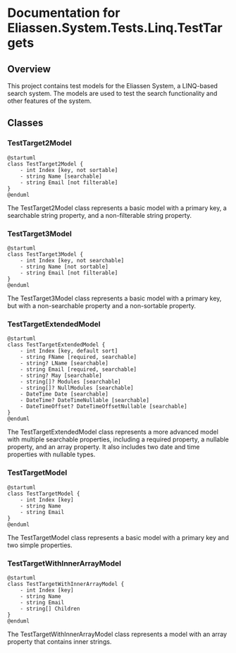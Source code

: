 # Documentation for Eliassen.System.Tests.Linq.TestTargets

## Overview

This project contains test models for the Eliassen System, a LINQ-based search system. The models are used to test the search functionality and other features of the system.

## Classes

### TestTarget2Model

```plantuml
@startuml
class TestTarget2Model {
    - int Index [key, not sortable]
    - string Name [searchable]
    - string Email [not filterable]
}
@enduml
```

The TestTarget2Model class represents a basic model with a primary key, a searchable string property, and a non-filterable string property.

### TestTarget3Model

```plantuml
@startuml
class TestTarget3Model {
    - int Index [key, not searchable]
    - string Name [not sortable]
    - string Email [not filterable]
}
@enduml
```

The TestTarget3Model class represents a basic model with a primary key, but with a non-searchable property and a non-sortable property.

### TestTargetExtendedModel

```plantuml
@startuml
class TestTargetExtendedModel {
    - int Index [key, default sort]
    - string FName [required, searchable]
    - string? LName [searchable]
    - string Email [required, searchable]
    - string? May [searchable]
    - string[]? Modules [searchable]
    - string[]? NullModules [searchable]
    - DateTime Date [searchable]
    - DateTime? DateTimeNullable [searchable]
    - DateTimeOffset? DateTimeOffsetNullable [searchable]
}
@enduml
```

The TestTargetExtendedModel class represents a more advanced model with multiple searchable properties, including a required property, a nullable property, and an array property. It also includes two date and time properties with nullable types.

### TestTargetModel

```plantuml
@startuml
class TestTargetModel {
    - int Index [key]
    - string Name
    - string Email
}
@enduml
```

The TestTargetModel class represents a basic model with a primary key and two simple properties.

### TestTargetWithInnerArrayModel

```plantuml
@startuml
class TestTargetWithInnerArrayModel {
    - int Index [key]
    - string Name
    - string Email
    - string[] Children
}
@enduml
```

The TestTargetWithInnerArrayModel class represents a model with an array property that contains inner strings.